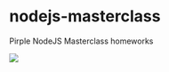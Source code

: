 # nodejs-masterclass
Pirple NodeJS Masterclass homeworks

<a href="https://giphy.com/gifs/h7vP04ACOaUNNgYNqN/html5"><img src="https://media.giphy.com/media/h7vP04ACOaUNNgYNqN/giphy.gif" /></a>
